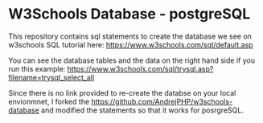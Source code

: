 # W3Schools Database - postgreSQL

This repository contains sql statements to create the database we see on w3schools SQL tutorial here:
https://www.w3schools.com/sql/default.asp

You can see the database tables and the data on the right hand side if you run this example:
https://www.w3schools.com/sql/trysql.asp?filename=trysql_select_all

Since there is no link provided to re-create the databse on your local envionmnet, I forked the https://github.com/AndrejPHP/w3schools-database and modified the statements so that it works for posrgreSQL.
